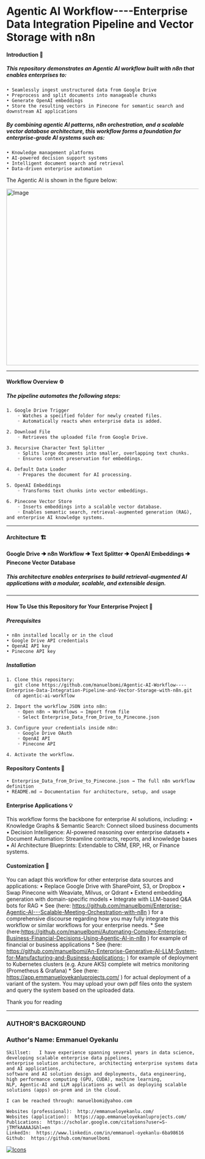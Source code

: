# Agentic AI Workflow----Enterprise Data Integration Pipeline and Vector Storage with n8n

#### Introduction 📌
##### This repository demonstrates an Agentic AI workflow built with n8n that enables enterprises to:
    • Seamlessly ingest unstructured data from Google Drive
    • Preprocess and split documents into manageable chunks
    • Generate OpenAI embeddings
    • Store the resulting vectors in Pinecone for semantic search and downstream AI applications
    
##### By combining agentic AI patterns, n8n orchestration, and a scalable vector database architecture, this workflow forms a foundation for enterprise-grade AI systems such as:
    • Knowledge management platforms
    • AI-powered decision support systems
    • Intelligent document search and retrieval
    • Data-driven enterprise automation

The Agentic AI is shown in the figure below:

<img width="982" height="462" alt="Image" src="https://github.com/user-attachments/assets/71e76da7-1cbb-47ce-9834-6d24e2301eb0" />

---

#### Workflow Overview  ⚙️ 
##### The pipeline automates the following steps:

    1. Google Drive Trigger
        ◦ Watches a specified folder for newly created files.
        ◦ Automatically reacts when enterprise data is added.
        
    2. Download File
        ◦ Retrieves the uploaded file from Google Drive.
        
    3. Recursive Character Text Splitter
        ◦ Splits large documents into smaller, overlapping text chunks.
        ◦ Ensures context preservation for embeddings.
        
    4. Default Data Loader
        ◦ Prepares the document for AI processing.
        
    5. OpenAI Embeddings
        ◦ Transforms text chunks into vector embeddings.
        
    6. Pinecone Vector Store
        ◦ Inserts embeddings into a scalable vector database.
        ◦ Enables semantic search, retrieval-augmented generation (RAG), and enterprise AI knowledge systems.


---

#### Architecture  🏗️ 

#### Google Drive 🠊  n8n Workflow 🠊 Text Splitter 🠊  OpenAI Embeddings 🠊 Pinecone Vector Database

##### This architecture enables enterprises to build retrieval-augmented AI applications with a modular, scalable, and extensible design.

---

#### How To Use this Repository for Your Enterprise Project  🚀 

##### Prerequisites
    • n8n installed locally or in the cloud
    • Google Drive API credentials
    • OpenAI API key
    • Pinecone API key
    
##### Installation
    1. Clone this repository:
       git clone https://github.com/manuelbomi/Agentic-AI-Workflow----Enterprise-Data-Integration-Pipeline-and-Vector-Storage-with-n8n.git  
       cd agentic-ai-workflow
       
    2. Import the workflow JSON into n8n:
        ◦ Open n8n → Workflows → Import from file
        ◦ Select Enterprise_Data_from_Drive_to_Pinecone.json
        
    3. Configure your credentials inside n8n:
        ◦ Google Drive OAuth
        ◦ OpenAI API
        ◦ Pinecone API
        
    4. Activate the workflow.

#### Repository Contents  📂 
    • Enterprise_Data_from_Drive_to_Pinecone.json → The full n8n workflow definition
    • README.md → Documentation for architecture, setup, and usage

#### Enterprise Applications  💡 
This workflow forms the backbone for enterprise AI solutions, including:
    • Knowledge Graphs & Semantic Search: Connect siloed business documents
    • Decision Intelligence: AI-powered reasoning over enterprise datasets
    • Document Automation: Streamline contracts, reports, and knowledge bases
    • AI Architecture Blueprints: Extendable to CRM, ERP, HR, or Finance systems. 

#### Customization  🧩 
You can adapt this workflow for other enterprise data sources and applications:
    • Replace Google Drive with SharePoint, S3, or Dropbox
    • Swap Pinecone with Weaviate, Milvus, or Qdrant
    • Extend embedding generation with domain-specific models
    • Integrate with LLM-based Q&A bots for RAG
    * See (here: https://github.com/manuelbomi/Enterprise-Agentic-AI---Scalable-Meeting-Orchestration-with-n8n  ) for a comprehensive discourse regarding how you may fully integrate this workflow or similar workflows for your enterprise needs. 
    * See (here:https://github.com/manuelbomi/Automating-Complex-Enterprise-Business-Financial-Decisions-Using-Agentic-AI-in-n8n ) for example of financial or business applications
    * See (here: https://github.com/manuelbomi/An-Enterprise-Generative-AI-LLM-System-for-Manufacturing-and-Business-Applications- ) for example of deployment to Kubernetes clusters (e.g. Azure AKS) complete wit metrics monitoring (Prometheus & Grafana)
    * See (here: https://app.emmanueloyekanluprojects.com/ ) for actual deployment of a variant of the system. You may upload your own pdf files onto the system and query the system based on the uploaded data. 


Thank you for reading 

---



### **AUTHOR'S BACKGROUND**
### Author's Name:  Emmanuel Oyekanlu
```
Skillset:   I have experience spanning several years in data science, developing scalable enterprise data pipelines,
enterprise solution architecture, architecting enterprise systems data and AI applications,
software and AI solution design and deployments, data engineering, high performance computing (GPU, CUDA), machine learning,
NLP, Agentic-AI and LLM applications as well as deploying scalable solutions (apps) on-prem and in the cloud.

I can be reached through: manuelbomi@yahoo.com

Websites (professional):  http://emmanueloyekanlu.com/
Websites (application):  https://app.emmanueloyekanluprojects.com/
Publications:  https://scholar.google.com/citations?user=S-jTMfkAAAAJ&hl=en
LinkedIn:  https://www.linkedin.com/in/emmanuel-oyekanlu-6ba98616
Github:  https://github.com/manuelbomi

```
[![Icons](https://skillicons.dev/icons?i=aws,azure,gcp,scala,mongodb,redis,cassandra,kafka,anaconda,matlab,nodejs,django,py,c,anaconda,git,github,mysql,docker,kubernetes&theme=dark)](https://skillicons.dev)



